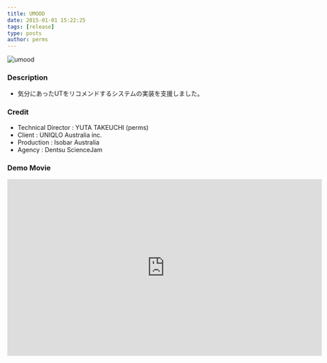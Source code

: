 ```yaml
---
title: UMOOD
date: 2015-01-01 15:22:25
tags: [release]
type: posts
author: perms
---
```


![umood](/img/works/UMOOD.png "v")

### Description
- 気分にあったUTをリコメンドするシステムの実装を支援しました。

<!-- ### Award
- WIRED CREATIVE HACK AWARD BEST PRESENTATION (2014) -->

### Credit
- Technical Director : YUTA TAKEUCHI (perms)
- Client : UNIQLO Australia inc.
- Production : Isobar Australia
- Agency : Dentsu ScienceJam

### Demo Movie
<iframe src="https://player.vimeo.com/video/192379400" width="720" height="405" frameborder="0" webkitallowfullscreen mozallowfullscreen allowfullscreen></iframe>
